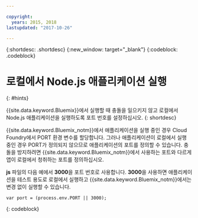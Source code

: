 ```yaml
---

copyright:
  years: 2015, 2018
lastupdated: "2017-10-26"

---
```


{:shortdesc: .shortdesc}
{:new_window: target="_blank"}
{:codeblock: .codeblock}


# 로컬에서 Node.js 애플리케이션 실행
{: #hints}

{{site.data.keyword.Bluemix}}에서 실행할 때 충돌을 일으키지 않고 로컬에서 Node.js 애플리케이션을 실행하도록 포트 번호를 설정하십시오.
{: shortdesc}

{{site.data.keyword.Bluemix_notm}}에서 애플리케이션을 실행 중인 경우 Cloud Foundry에서 PORT 환경 변수를 할당합니다. 그러나 애플리케이션이 로컬에서 실행 중인 경우 PORT가 정의되지 않으므로 애플리케이션의 포트를 정의할 수 있습니다. 충돌을 방지하려면 {{site.data.keyword.Bluemix_notm}}에서 사용하는 포트와 다르게 앱이 로컬에서 청취하는 포트를 정의하십시오.

**js** 파일의 다음 예에서 **3000**을 포트 번호로 사용합니다. **3000**을 사용하면 애플리케이션을 테스트 용도로 로컬에서 실행하고 {{site.data.keyword.Bluemix_notm}}에서는 변경 없이 실행할 수 있습니다.

```
var port = (process.env.PORT || 3000);
```
{: codeblock}
